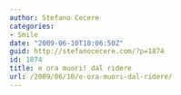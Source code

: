 ```yaml
---
author: Stefano Cecere
categories:
- Smile
date: "2009-06-10T10:06:50Z"
guid: http://stefanocecere.com/?p=1874
id: 1874
title: e ora muori! dal ridere
url: /2009/06/10/e-ora-muori-dal-ridere/
---
```


